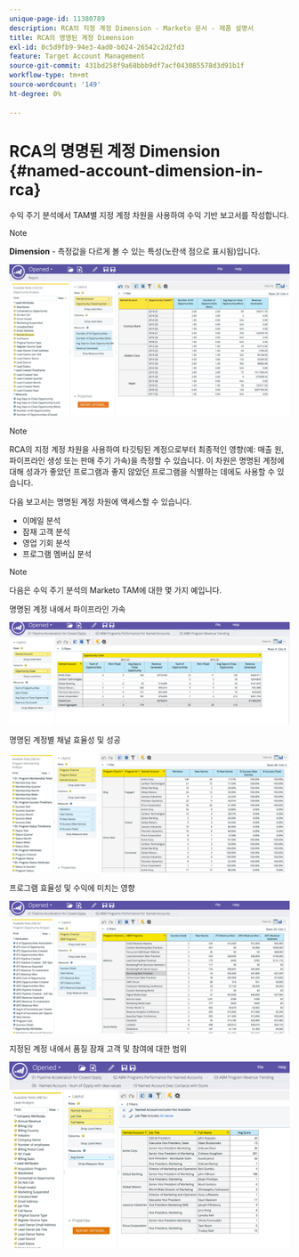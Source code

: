 ```yaml
---
unique-page-id: 11380789
description: RCA의 지정 계정 Dimension - Marketo 문서 - 제품 설명서
title: RCA의 명명된 계정 Dimension
exl-id: 0c5d9fb9-94e3-4ad0-b024-26542c2d2fd3
feature: Target Account Management
source-git-commit: 431bd258f9a68bbb9df7acf043085578d3d91b1f
workflow-type: tm+mt
source-wordcount: '149'
ht-degree: 0%

---
```


# RCA의 명명된 계정 Dimension {#named-account-dimension-in-rca}

수익 주기 분석에서 TAM별 지정 계정 차원을 사용하여 수익 기반 보고서를 작성합니다.

>[!NOTE]
>
>**Dimension** - 측정값을 다르게 볼 수 있는 특성(노란색 점으로 표시됨)입니다.

![](assets/one-2.png)

>[!NOTE]
>
>RCA의 지정 계정 차원을 사용하여 타깃팅된 계정으로부터 최종적인 영향(예: 매출 원, 파이프라인 생성 또는 판매 주기 가속)을 측정할 수 있습니다. 이 차원은 명명된 계정에 대해 성과가 좋았던 프로그램과 좋지 않았던 프로그램을 식별하는 데에도 사용할 수 있습니다.

다음 보고서는 명명된 계정 차원에 액세스할 수 있습니다.

* 이메일 분석
* 잠재 고객 분석
* 영업 기회 분석
* 프로그램 멤버십 분석

>[!NOTE]
>
>다음은 수익 주기 분석의 Marketo TAM에 대한 몇 가지 예입니다.

명명된 계정 내에서 파이프라인 가속

![](assets/two-1.png)

명명된 계정별 채널 효율성 및 성공

![](assets/three-2.png)

프로그램 효율성 및 수익에 미치는 영향

![](assets/four-3.png)

지정된 계정 내에서 품질 잠재 고객 및 참여에 대한 범위

![](assets/five-2.png)
